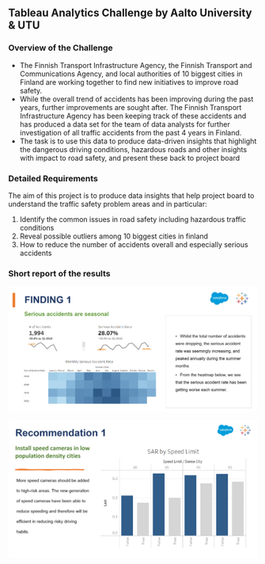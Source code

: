 ## Tableau Analytics Challenge by Aalto University & UTU
### Overview of the Challenge
- The Finnish Transport Infrastructure Agency, the Finnish Transport and Communications Agency, and local authorities of 10 biggest cities in Finland are working together to find new initiatives to improve road safety.
- While the overall trend of accidents has been improving during the past years, further improvements are sought after. The Finnish Transport Infrastructure Agency has been keeping track of these accidents and has produced a data set for the team of data analysts for further investigation of all traffic accidents from the past 4 years in Finland.
- The task is to use this data to produce data-driven insights that highlight the dangerous driving conditions, hazardous roads and other insights with impact to road safety, and present these back to project board

### Detailed Requirements 
The aim of this project is to produce data insights that help project board to understand the traffic safety 
problem areas and in particular:
  1. Identify the common issues in road safety including hazardous traffic conditions
  2. Reveal possible outliers among 10 biggest cities in finland
  3. How to reduce the number of accidents overall and especially serious accidents
### Short report of the results

![Finding 1](./visualisation/finding-1.png)

![Recommendation 1](./visualisation/recommendation-1.png)

